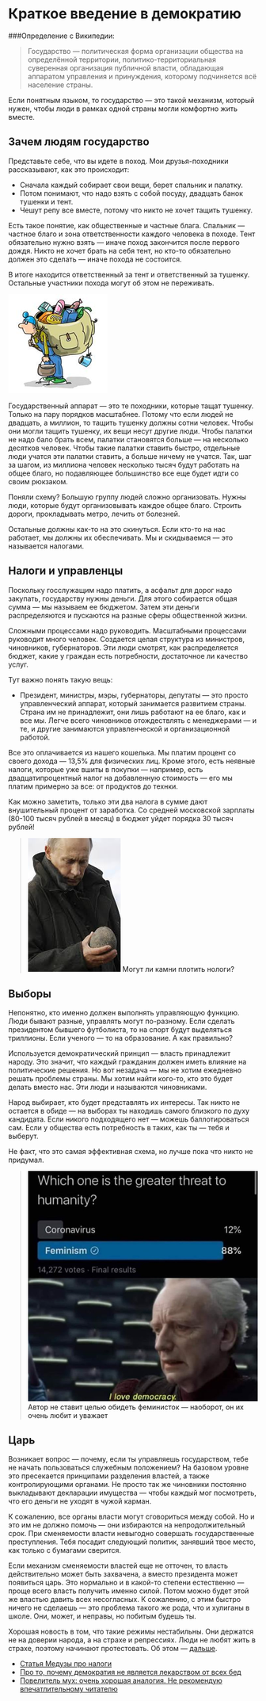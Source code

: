# Краткое введение в демократию


###Определение с Википедии:
> Государство — политическая форма организации общества на определённой территории, политико-территориальная суверенная организация публичной власти, обладающая аппаратом управления и принуждения, которому подчиняется всё население страны.

Если понятным языком, то государство — это такой механизм, который нужен, чтобы люди в рамках одной страны могли комфортно жить вместе.

## Зачем людям государство

Представьте себе, что вы идете в поход. Мои друзья-походники рассказывают, как это происходит:

* Сначала каждый собирает свои вещи, берет спальник и палатку.
* Потом понимают, что надо взять с собой посуду, двадцать банок тушенки и тент.
* Чешут репу все вместе, потому что никто не хочет тащить тушенку.

Есть такое понятие, как общественные и частные блага. Спальник — частное благо и зона ответственности каждого человека в походе. Тент обязательно нужно взять — иначе поход закончится после первого дождя. Никто не хочет брать на себя тент, но кто-то обязательно должен это сделать — иначе похода не состоится.

В итоге находится ответственный за тент и ответственный за тушенку. Остальные участники похода могут об этом не переживать.

![](/static/img/democracy-1.jpg)

Государственный аппарат — это те походники, которые тащат тушенку. Только на пару порядков масштабнее. Потому что если людей не двадцать, а миллион, то тащить тушенку должны сотни человек. Чтобы они могли тащить тушенку, их вещи несут другие люди. Чтобы палатки не надо бало брать всем, палатки становятся больше — на несколько десятков человек. Чтобы такие палатки ставить быстро, отдельные люди учатся эти палатки ставить, а больше ничему не учатся. Так, шаг за шагом, из миллиона человек несколько тысяч будут работать на общее благо, но подавляющее большинство все еще будет идти со своим рюкзаком.

Поняли схему? Большую группу людей сложно организовать. Нужны люди, которые будут организовывать каждое общее благо. Строить дороги, прокладывать метро, лечить от болезней.

Остальные должны как-то на это скинуться. Если кто-то на нас работает, мы должны их обеспечивать. Мы и скидываемся — это называется налогами.

## Налоги и управленцы

Поскольку госслужащим надо платить, а асфальт для дорог надо закупать, государству нужны деньги. Для этого собирается общая сумма — мы называем ее бюджетом. Затем эти деньги распределяются и пускаются на разные сферы общественной жизни.

Сложными процессами надо руководить. Масштабными процессами руководит много человек. Создается целая структура из министров, чиновников, губернаторов. Эти люди смотрят, как распределяется бюджет, какие у граждан есть потребности, достаточное ли качество услуг.

Тут важно понять такую вещь:

* Президент, министры, мэры, губернаторы, депутаты — это просто управленческий аппарат, который занимается развитием страны. Страна им не принадлежит, они лишь работают на ее благо, как и все мы. Легче всего чиновников отождествлять с менеджерами — и те, и другие занимаются управленческой и организационной работой.

Все это оплачивается из нашего кошелька. Мы платим процент со своего дохода — 13,5% для физических лиц. Кроме этого, есть неявные налоги, которые уже вшиты в покупки — например, есть двадцатипроцентный налог на добавленную стоимость — его мы платим примерно за все: от продуктов до технки.

Как можно заметить, только эти два налога в сумме дают внушительный процент от заработка. Со средней московской зарплаты (80-100 тысяч рублей в месяц) в бюджет уйдет порядка 30 тысяч рублей!

>![](/static/img/democracy-2.jpg) <a>Могут ли камни плотить нологи?</a>

## Выборы

Непонятно, кто именно должен выполнять управляющую функцию. Люди бывают разные, управлять могут по-разному. Если сделать президентом бывшего футболиста, то на спорт будут выделяться триллионы. Если ученого — то на образование. А как правильно?

Используется демократический принцип — власть принадлежит народу. Это значит, что каждый гражданин должен иметь влияние на политические решения. Но вот незадача — мы не хотим ежедневно решать проблемы страны. Мы хотим найти кого-то, кто это будет делать вместо нас. Эти люди и называются чиновниками.

Народ выбирает, кто будет представлять их интересы. Так никто не остается в обиде — на выборах ты находишь самого близкого по духу кандидата. Если никого подходящего нет — можешь баллотироваться сам. Если у общества есть потребность в таких, как ты — тебя и выберут.

Не факт, что это самая эффективная схема, но лучше пока что никто не придумал.

>![](/static/img/democracy-3.jpg) <a>Автор не ставит целью обидеть феминисток — наоборот, он их очень любит и уважает</a>

## Царь

Возникает вопрос — почему, если ты управляешь государством, тебе не начать пользоваться служебным положением? На базовом уровне это пресекается принципами разделения властей, а также контролирующими органами. Не просто так же чиновники постоянно выкладывают декларации имущества — чтобы каждый мог посмотреть, что его деньги не уходят в чужой карман.

К сожалению, все органы власти могут сговориться между собой. Но и это им не должно помочь — они избираются на непродолжительный срок. При сменяемости власти невыгодно совершать государственные преступления. Тебя посадит следующий политик, занявший твое место, как только с бумагами сверится.

Если механизм сменяемости властей еще не отточен, то власть действительно может быть захвачена, а вместо президента может появиться царь. Это нормально и в какой-то степени естественно — проще всего власть получить именно силой. Потом можно будет этой же властью давить всех несогласных. К сожалению, с этим быстро ничего не сделаешь — это проблема такого же рода, что и хулиганы в школе. Они, может, и неправы, но побитым будешь ты.

Хорошая новость в том, что такие режимы нестабильны. Они держатся не на доверии народа, а на страхе и репрессиях. Люди не любят жить в страхе, поэтому начинают протестовать. Об этом — [дальше](/politics).

* [Статья Медузы про налоги](https://meduza.io/feature/2016/11/25/stydnye-voprosy-pro-nalogi-v-rossii)
* [Про то, почему демократия не является лекарством от всех бед](https://ru.wikipedia.org/wiki/%D0%A2%D0%B5%D0%BE%D1%80%D0%B8%D1%8F_%D0%B4%D0%B5%D0%BC%D0%BE%D0%BA%D1%80%D0%B0%D1%82%D0%B8%D0%B8#%D0%94%D0%B8%D0%BA%D1%82%D0%B0%D1%82%D1%83%D1%80%D0%B0_%D0%B1%D0%BE%D0%BB%D1%8C%D1%88%D0%B8%D0%BD%D1%81%D1%82%D0%B2%D0%B0)
* [Повелитель мух: очень хорошая аналогия. Не рекомендую впечатлительному читателю](https://ru.wikipedia.org/wiki/%D0%9F%D0%BE%D0%B2%D0%B5%D0%BB%D0%B8%D1%82%D0%B5%D0%BB%D1%8C_%D0%BC%D1%83%D1%85)